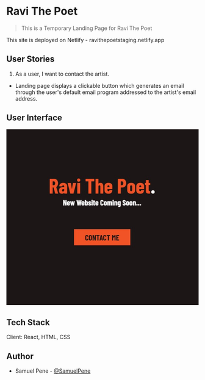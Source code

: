 # Ravi The Poet

> This is a Temporary Landing Page for Ravi The Poet

This site is deployed on Netlify - ravithepoetstaging.netlify.app

## User Stories

1. As a user, I want to contact the artist.

- Landing page displays a clickable button which generates an email through the user's default email program addressed to the artist's email address.

## User Interface

![Landing Page](src\Assets\RTPHomePage.jpg "Landing Page")

## Tech Stack

Client: React, HTML, CSS

## Author

- Samuel Pene - [@SamuelPene](https://github.com/SamuelPene/)
